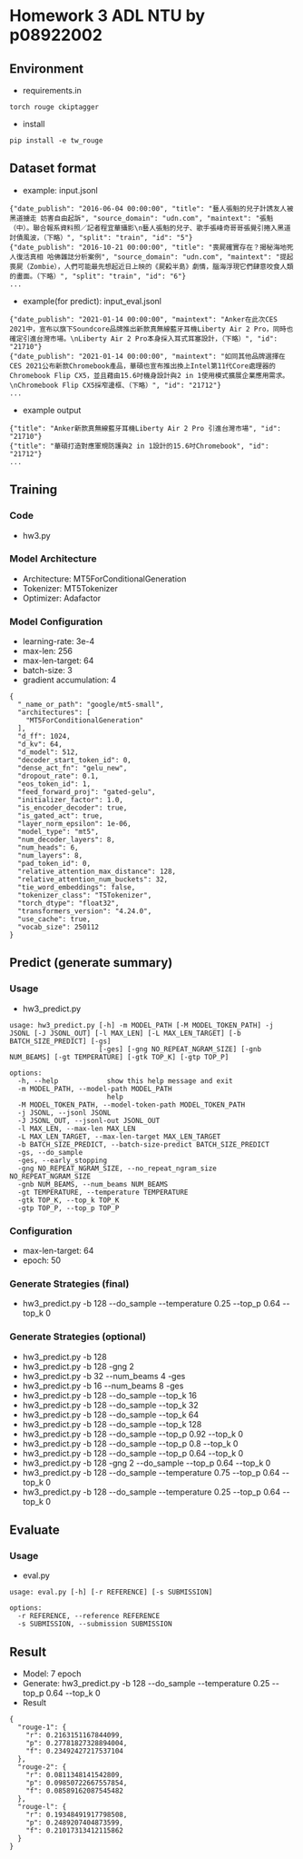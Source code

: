 # Homework 3 ADL NTU by p08922002

## Environment
- requirements.in
```
torch rouge ckiptagger
```

- install
```
pip install -e tw_rouge
```

## Dataset format
- example: input.jsonl
```
{"date_publish": "2016-06-04 00:00:00", "title": "藝人張魁的兒子計誘友人被黑道擄走 妨害自由起訴", "source_domain": "udn.com", "maintext": "張魁（中）。聯合報系資料照／記者程宜華攝影\n藝人張魁的兒子、歌手張峰奇哥哥張覺引捲入黑道討債風波，（下略）", "split": "train", "id": "5"}
{"date_publish": "2016-10-21 00:00:00", "title": "喪屍確實存在？揭秘海地死人復活真相 哈佛雜誌分析案例", "source_domain": "udn.com", "maintext": "提起喪屍（Zombie），人們可能最先想起近日上映的《屍殺半島》劇情，腦海浮現它們肆意咬食人類的畫面。（下略）", "split": "train", "id": "6"}
...
```
- example(for predict): input_eval.jsonl
```
{"date_publish": "2021-01-14 00:00:00", "maintext": "Anker在此次CES 2021中，宣布以旗下Soundcore品牌推出新款真無線藍牙耳機Liberty Air 2 Pro，同時也確定引進台灣市場。\nLiberty Air 2 Pro本身採入耳式耳塞設計，（下略）", "id": "21710"}
{"date_publish": "2021-01-14 00:00:00", "maintext": "如同其他品牌選擇在CES 2021公布新款Chromebook產品，華碩也宣布推出換上Intel第11代Core處理器的Chromebook Flip CX5，並且藉由15.6吋機身設計與2 in 1使用模式擴展企業應用需求。\nChromebook Flip CX5採窄邊框、（下略）", "id": "21712"}
...
```

- example output
```
{"title": "Anker新款真無線藍牙耳機Liberty Air 2 Pro 引進台灣市場", "id": "21710"}
{"title": "華碩打造對應軍規防護與2 in 1設計的15.6吋Chromebook", "id": "21712"}
...
```


## Training
### Code
- hw3.py

### Model Architecture
- Architecture: MT5ForConditionalGeneration
- Tokenizer: MT5Tokenizer
- Optimizer: Adafactor

### Model Configuration
- learning-rate: 3e-4
- max-len: 256
- max-len-target: 64
- batch-size: 3
- gradient accumulation: 4
```
{
  "_name_or_path": "google/mt5-small",
  "architectures": [
    "MT5ForConditionalGeneration"
  ],
  "d_ff": 1024,
  "d_kv": 64,
  "d_model": 512,
  "decoder_start_token_id": 0,
  "dense_act_fn": "gelu_new",
  "dropout_rate": 0.1,
  "eos_token_id": 1,
  "feed_forward_proj": "gated-gelu",
  "initializer_factor": 1.0,
  "is_encoder_decoder": true,
  "is_gated_act": true,
  "layer_norm_epsilon": 1e-06,
  "model_type": "mt5",
  "num_decoder_layers": 8,
  "num_heads": 6,
  "num_layers": 8,
  "pad_token_id": 0,
  "relative_attention_max_distance": 128,
  "relative_attention_num_buckets": 32,
  "tie_word_embeddings": false,
  "tokenizer_class": "T5Tokenizer",
  "torch_dtype": "float32",
  "transformers_version": "4.24.0",
  "use_cache": true,
  "vocab_size": 250112
}
```



## Predict (generate summary)
### Usage
- hw3_predict.py
```
usage: hw3_predict.py [-h] -m MODEL_PATH [-M MODEL_TOKEN_PATH] -j JSONL [-J JSONL_OUT] [-l MAX_LEN] [-L MAX_LEN_TARGET] [-b BATCH_SIZE_PREDICT] [-gs]
                      [-ges] [-gng NO_REPEAT_NGRAM_SIZE] [-gnb NUM_BEAMS] [-gt TEMPERATURE] [-gtk TOP_K] [-gtp TOP_P]

options:
  -h, --help            show this help message and exit
  -m MODEL_PATH, --model-path MODEL_PATH
                        help
  -M MODEL_TOKEN_PATH, --model-token-path MODEL_TOKEN_PATH
  -j JSONL, --jsonl JSONL
  -J JSONL_OUT, --jsonl-out JSONL_OUT
  -l MAX_LEN, --max-len MAX_LEN
  -L MAX_LEN_TARGET, --max-len-target MAX_LEN_TARGET
  -b BATCH_SIZE_PREDICT, --batch-size-predict BATCH_SIZE_PREDICT
  -gs, --do_sample
  -ges, --early_stopping
  -gng NO_REPEAT_NGRAM_SIZE, --no_repeat_ngram_size NO_REPEAT_NGRAM_SIZE
  -gnb NUM_BEAMS, --num_beams NUM_BEAMS
  -gt TEMPERATURE, --temperature TEMPERATURE
  -gtk TOP_K, --top_k TOP_K
  -gtp TOP_P, --top_p TOP_P
```

### Configuration
- max-len-target: 64
- epoch: 50

### Generate Strategies (final)
- hw3_predict.py -b 128 --do_sample --temperature 0.25 --top_p 0.64 --top_k 0 

### Generate Strategies (optional)
- hw3_predict.py -b 128 
- hw3_predict.py -b 128 -gng 2 
- hw3_predict.py -b 32 --num_beams 4 -ges 
- hw3_predict.py -b 16 --num_beams 8 -ges 
- hw3_predict.py -b 128 --do_sample --top_k 16 
- hw3_predict.py -b 128 --do_sample --top_k 32 
- hw3_predict.py -b 128 --do_sample --top_k 64 
- hw3_predict.py -b 128 --do_sample --top_k 128 
- hw3_predict.py -b 128 --do_sample --top_p 0.92 --top_k 0 
- hw3_predict.py -b 128 --do_sample --top_p 0.8 --top_k 0 
- hw3_predict.py -b 128 --do_sample --top_p 0.64 --top_k 0 
- hw3_predict.py -b 128 -gng 2 --do_sample --top_p 0.64 --top_k 0 
- hw3_predict.py -b 128 --do_sample --temperature 0.75 --top_p 0.64 --top_k 0 
- hw3_predict.py -b 128 --do_sample --temperature 0.25 --top_p 0.64 --top_k 0 


## Evaluate
### Usage
- eval.py
```
usage: eval.py [-h] [-r REFERENCE] [-s SUBMISSION]

options:
  -r REFERENCE, --reference REFERENCE
  -s SUBMISSION, --submission SUBMISSION  
```


## Result
- Model: 7 epoch
- Generate: hw3_predict.py -b 128 --do_sample --temperature 0.25 --top_p 0.64 --top_k 0 
- Result
```
{
  "rouge-1": {
    "r": 0.2163151167844099,
    "p": 0.27781827328894004,
    "f": 0.23492427217537104
  },
  "rouge-2": {
    "r": 0.0811348141542809,
    "p": 0.09850722667557854,
    "f": 0.08589162087545482
  },
  "rouge-l": {
    "r": 0.19348491917798508,
    "p": 0.2489207404873599,
    "f": 0.21017313412115862
  }
}
```



